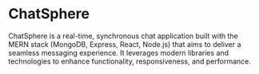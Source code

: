 # ChatSphere
ChatSphere is a real-time, synchronous chat application built with the MERN stack (MongoDB, Express, React, Node.js) that aims to deliver a seamless messaging experience. It leverages modern libraries and technologies to enhance functionality, responsiveness, and performance.
